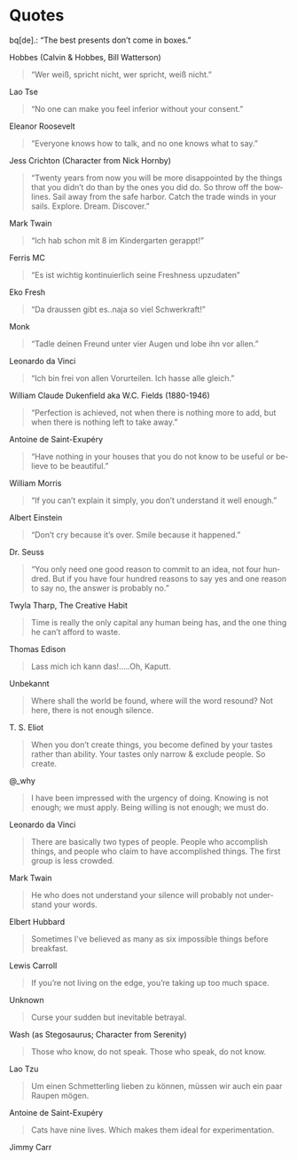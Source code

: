 # Quotes #

bq[de].: &#8220;The best presents don&#8217;t come in boxes.&#8221;

Hobbes (Calvin & Hobbes, Bill Watterson)

<blockquote lang="de">
<p lang="de">&#8220;Wer weiß, spricht nicht, wer spricht, weiß nicht.&#8221;</p>
</blockquote>

Lao Tse

<blockquote lang="en">
<p lang="en">&#8220;No one can make you feel inferior without your consent.&#8221;</p>
</blockquote>

Eleanor Roosevelt

<blockquote lang="en">
<p lang="en">&#8220;Everyone knows how to talk, and no one knows what to say.&#8221;</p>
</blockquote>

Jess Crichton (Character from Nick Hornby)

<blockquote lang="en">
<p lang="en">&#8220;Twenty years from now you will be more disappointed by the things that you didn&#8217;t do than by the ones you did do. So throw off the bowlines. Sail away from the safe harbor. Catch the trade winds in your sails. Explore. Dream. Discover.&#8221;</p>
</blockquote>

Mark Twain

<blockquote lang="de">
<p lang="de">&#8220;Ich hab schon mit 8 im Kindergarten gerappt!&#8221;</p>
</blockquote>

Ferris MC

<blockquote lang="de">
<p lang="de">&#8220;Es ist wichtig kontinuierlich seine Freshness upzudaten&#8221;</p>
</blockquote>

Eko Fresh

<blockquote lang="de">
<p lang="de">&#8220;Da draussen gibt es..naja so viel Schwerkraft!&#8221;</p>
</blockquote>

Monk

<blockquote lang="de">
<p lang="de">&#8220;Tadle deinen Freund unter vier Augen und lobe ihn vor allen.&#8221;</p>
</blockquote>

Leonardo da Vinci

<blockquote lang="de">
<p lang="de">&#8220;Ich bin frei von allen Vorurteilen. Ich hasse alle gleich.&#8221;</p>
</blockquote>

William Claude Dukenfield aka W.C. Fields (1880-1946)

<blockquote lang="en">
<p lang="en">&#8220;Perfection is achieved, not when there is nothing more to add, but when there is nothing left to take away.&#8221;</p>
</blockquote>

Antoine de Saint-Exupéry

<blockquote lang="en">
<p lang="en">&#8220;Have nothing in your houses that you do not know to be useful or believe to be beautiful.&#8221;</p>
</blockquote>

William Morris

<blockquote lang="en">
<p lang="en">&#8220;If you can’t explain it simply, you don’t understand it well enough.&#8221;</p>
</blockquote>

Albert Einstein

<blockquote lang="en">
<p lang="en">&#8220;Don&#8217;t cry because it&#8217;s over. Smile because it happened.&#8221;</p>
</blockquote>

Dr. Seuss

<blockquote lang="en">
<p lang="en">&#8220;You only need one good reason to commit to an idea, not four hundred. But if you have four hundred reasons to say yes and one reason to say no, the answer is probably no.&#8221;</p>
</blockquote>

Twyla Tharp, The Creative Habit

<blockquote lang="en">
<p lang="en">Time is really the only capital any human being has, and the one thing he can’t afford to waste.</p>
</blockquote>

Thomas Edison

<blockquote lang="de">
<p lang="de">Lass mich ich kann das!&#8230;..Oh, Kaputt.</p>
</blockquote>

Unbekannt

<blockquote lang="en">
<p lang="en">Where shall the world be found, where will the word resound? Not here, there is not enough silence.</p>
</blockquote>

T. S. Eliot

<blockquote lang="en">
<p lang="en">When you don&#8217;t create things, you become defined by your tastes rather than ability. Your tastes only narrow &amp; exclude people. So create.</p>
</blockquote>

@\_why

<blockquote lang="en">
<p lang="en">I have been impressed with the urgency of doing. Knowing is not enough; we must apply. Being willing is not enough; we must do.</p>
</blockquote>

Leonardo da Vinci

<blockquote lang="en">
<p lang="en">There are basically two types of people. People who accomplish things, and people who claim to have accomplished things. The first group is less crowded.</p>
</blockquote>

Mark Twain

<blockquote lang="en">
<p lang="en">He who does not understand your silence will probably not understand your words.</p>
</blockquote>

Elbert Hubbard

<blockquote lang="en">
<p lang="en">Sometimes I’ve believed as many as six impossible things before breakfast.</p>
</blockquote>

Lewis Carroll

<blockquote lang="en">
<p lang="en">If you’re not living on the edge, you’re taking up too much space.</p>
</blockquote>

Unknown

<blockquote lang="en">
<p lang="en">Curse your sudden but inevitable betrayal.</p>
</blockquote>

Wash (as Stegosaurus; Character from Serenity)

<blockquote lang="en">
<p lang="en">Those who know, do not speak. Those who speak, do not know.</p>
</blockquote>

Lao Tzu

<blockquote lang="de">
<p lang="de">Um einen Schmetterling lieben zu können, müssen wir auch ein paar Raupen mögen.</p>
</blockquote>

Antoine de Saint-Exupéry

<blockquote lang="en">
<p lang="en">Cats have nine lives. Which makes them ideal for experimentation.</p>
</blockquote>

Jimmy Carr
